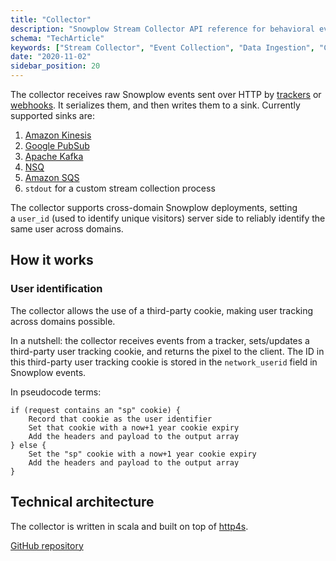 ```yaml
---
title: "Collector"
description: "Snowplow Stream Collector API reference for behavioral event collection and real-time data ingestion."
schema: "TechArticle"
keywords: ["Stream Collector", "Event Collection", "Data Ingestion", "Collection Pipeline", "Event Ingestion", "Collector Component"]
date: "2020-11-02"
sidebar_position: 20
---
```


The collector receives raw Snowplow events sent over HTTP by [trackers](/docs/sources/trackers/index.md) or [webhooks](/docs/sources/webhooks/index.md). It serializes them, and then writes them to a sink. Currently supported sinks are:

1. [Amazon Kinesis](http://aws.amazon.com/kinesis/)
2. [Google PubSub](https://cloud.google.com/pubsub/)
3. [Apache Kafka](http://kafka.apache.org/)
4. [NSQ](http://nsq.io/)
5. [Amazon SQS](https://aws.amazon.com/sqs/)
6. `stdout` for a custom stream collection process

The collector supports cross-domain Snowplow deployments, setting a `user_id` (used to identify unique visitors) server side to reliably identify the same user across domains.

## How it works

### User identification

The collector allows the use of a third-party cookie, making user tracking across domains possible.

In a nutshell: the collector receives events from a tracker, sets/updates a third-party user tracking cookie, and returns the pixel to the client. The ID in this third-party user tracking cookie is stored in the `network_userid` field in Snowplow events.

In pseudocode terms:

```text
if (request contains an "sp" cookie) {
    Record that cookie as the user identifier
    Set that cookie with a now+1 year cookie expiry
    Add the headers and payload to the output array
} else {
    Set the "sp" cookie with a now+1 year cookie expiry
    Add the headers and payload to the output array
}
```

## Technical architecture

The collector is written in scala and built on top of [http4s](https://http4s.org).

[GitHub repository](https://github.com/snowplow/stream-collector)
